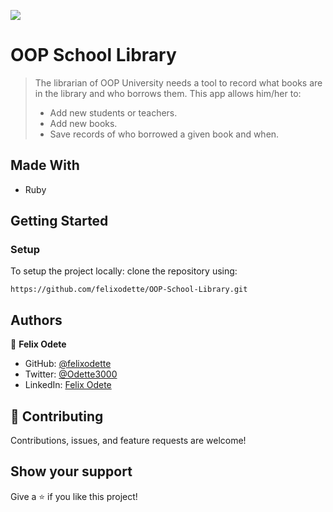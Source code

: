 ![](https://img.shields.io/badge/Microverse-blueviolet)

# OOP School Library

> The librarian of OOP University needs a tool to record what books are in the library and who borrows them. This app allows him/her to:
>
> - Add new students or teachers.
> - Add new books.
> - Save records of who borrowed a given book and when.

## Made With

- Ruby

## Getting Started

### Setup

To setup the project locally: clone the repository using:

```
https://github.com/felixodette/OOP-School-Library.git
```

## Authors

👤 **Felix Odete**

- GitHub: [@felixodette](https://github.com/felixodette)
- Twitter: [@Odette3000](https://twitter.com/Odette3000)
- LinkedIn: [Felix Odete](https://www.linkedin.com/in/felixodete)

## 🤝 Contributing

Contributions, issues, and feature requests are welcome!

## Show your support

Give a ⭐️ if you like this project!

